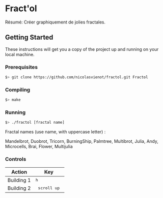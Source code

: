 # Fract'ol

Résumé: Créer graphiquement de jolies fractales.

## Getting Started

These instructions will get you a copy of the project up and running on your local machine.

### Prerequisites

```bash
$> git clone https://github.com/nicolasvienot/fractol.git Fractol
```

### Compiling

```bash
$> make
```

### Running

```bash
$> ./fractol [fractal name]
```

Fractal names (use name, with uppercase letter) :

Mandelbrot, Duobrot, Tricorn, BurningShip, Palmtree, Multibrot, Julia, Andy, Microcells, Brai, Flower, Multijulia

### Controls

Action | Key
---------------------- | ---------
Building 1 | <kbd>h</kbd>
Building 2 | <kbd>&nbsp;scroll up&nbsp;</kbd>
